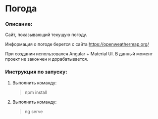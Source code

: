 # Погода #

### Описание:
   Сайт, показывающий текущую погоду. 

   Информация о погоде берется с сайта https://openweathermap.org/
   
   При создании использовался Angular + Material UI.
   В данный момент проект не закончен и дорабатывается.
    

### Инструкция по запуску:

1. Выполнить команду:

    >npm install

2. Выполнить команду: 

    >ng serve
